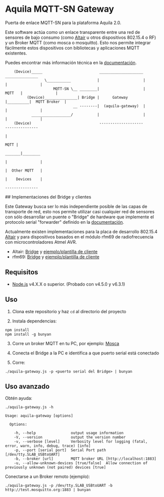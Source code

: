 # Aquila MQTT-SN Gateway

Puerta de enlace MQTT-SN para la plataforma Aquila 2.0.

Este software actúa como un enlace transparente entre una red de sensores de bajo consumo (como [Altair](http://www.aquila.io/en) u otros dispositivos 802.15.4 o RF) y un Broker MQTT (como mosca o mosquitto). Esto nos permite integrar fácilmente estos dispositivos con bibliotecas y aplicaciones MQTT existentes.

Puedes encontrar más información técnica en la [documentación](doc/).

```
    (Device)_____                          ____________________            _______________
                  \___________            |                    |          |               |
                      MQTT-SN \__ ________|                    |   MQTT   |               |
          (Device)_______________| Bridge |      Gateway       |__________|  MQTT Broker  |
                               __ --------|  (aquila-gateway)  |          |               |
            __________________/           |                    |          |               |
    (Device)                               --------------------            ---------------
                                                                                  |
                                                                             MQTT |
                                                                           _______|________
                                                                          |               |
                                                                          |  Other MQTT   |
                                                                          |    Devices    |
                                                                           ---------------
```

## Implementaciones del Bridge y clientes

Este Gateway busca ser lo más independiente posible de las capas de transporte de red, esto nos permite utilizar casi cualquier red de sensores con sólo desarrollar un puente o "Bridge" de hardware que implemente el protocolo serial "forwarder" definido en la [documentación](doc/).

Actualmente existen implementaciones para la placa de desarrollo 802.15.4 [Altair](http://www.aquila.io/en) y para dispositivos basados en el módulo rfm69 de radiofrecuencia con microcontroladores Atmel AVR.

- Altair: [Bridge](https://github.com/Rodmg/altair-mqtt-sn-bridge) y [ejemplo/plantilla de cliente](https://github.com/Rodmg/altair-mqtt-sn-client-example)
- rfm69: [Bridge](https://github.com/Rodmg/rfm-mqtt-sn-bridge) y [ejemplo/plantilla de cliente](https://github.com/Rodmg/rfm-mqtt-sn-client-example)

## Requisitos

- [Node.js](https://nodejs.org/en/) v4.X.X o superior. (Probado con v4.5.0 y v6.3.1)

## Uso

1. Clona este repositorio y haz ``cd`` al directorio del proyecto

2. Instala dependencias:

  ```
  npm install
  npm install -g bunyan
  ```
3. Corre un broker MQTT en tu PC, por ejemplo: [Mosca](https://github.com/mcollina/mosca)

4. Conecta el Bridge a la PC e identifica a que puerto serial está conectado

5. Corre:

  ```
  ./aquila-gateway.js -p <puerto serial del Bridge> | bunyan
  ```

## Uso avanzado

Obtén ayuda:

```
./aquila-gateway.js -h
```

```
Usage: aquila-gateway [options]

  Options:

    -h, --help                output usage information
    -V, --version             output the version number
    -v, --verbose [level]     Verbosity level for logging (fatal, error, warn, info, debug, trace) [info]
    -p, --port [serial port]  Serial Port path [/dev/tty.SLAB_USBtoUART]
    -b, --broker [url]        MQTT broker URL [http://localhost:1883]
    -u, --allow-unknown-devices [true/false]  Allow connection of previously unknown (not paired) devices [true]
```

Conectarse a un Broker remoto (ejemplo):

```
./aquila-gateway.js -p /dev/tty.SLAB_USBtoUART -b http://test.mosquitto.org:1883 | bunyan
```
